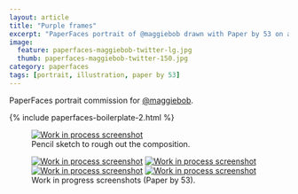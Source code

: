 ```yaml
---
layout: article
title: "Purple frames"
excerpt: "PaperFaces portrait of @maggiebob drawn with Paper by 53 on an iPad."
image: 
  feature: paperfaces-maggiebob-twitter-lg.jpg
  thumb: paperfaces-maggiebob-twitter-150.jpg
category: paperfaces
tags: [portrait, illustration, paper by 53]
---
```


PaperFaces portrait commission for [@maggiebob](http://twitter.com/maggiebob).

{% include paperfaces-boilerplate-2.html %}

<figure>
	<a href="{{ site.url }}/images/paperfaces-maggiebob-process-1-lg.jpg"><img src="{{ site.url }}/images/paperfaces-maggiebob-process-1-750.jpg" alt="Work in process screenshot"></a>
	<figcaption>Pencil sketch to rough out the composition.</figcaption>
</figure>

<figure class="half">
	<a href="{{ site.url }}/images/paperfaces-maggiebob-process-2-lg.jpg"><img src="{{ site.url }}/images/paperfaces-maggiebob-process-2-600.jpg" alt="Work in process screenshot"></a>
	<a href="{{ site.url }}/images/paperfaces-maggiebob-process-3-lg.jpg"><img src="{{ site.url }}/images/paperfaces-maggiebob-process-3-600.jpg" alt="Work in process screenshot"></a>
	<a href="{{ site.url }}/images/paperfaces-maggiebob-process-4-lg.jpg"><img src="{{ site.url }}/images/paperfaces-maggiebob-process-4-600.jpg" alt="Work in process screenshot"></a>
	<a href="{{ site.url }}/images/paperfaces-maggiebob-process-5-lg.jpg"><img src="{{ site.url }}/images/paperfaces-maggiebob-process-5-600.jpg" alt="Work in process screenshot"></a>
	<figcaption>Work in progress screenshots (Paper by 53).</figcaption>
</figure>